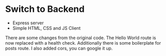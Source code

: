 # Switch to Backend
- Express server
- Simple HTML, CSS and JS Client
<p>There are some changes from the original code. The Hello World route is now replaced with a health check. Additionally there is some boilerplate for posts route. I also added cors, you can google it up.</p>
